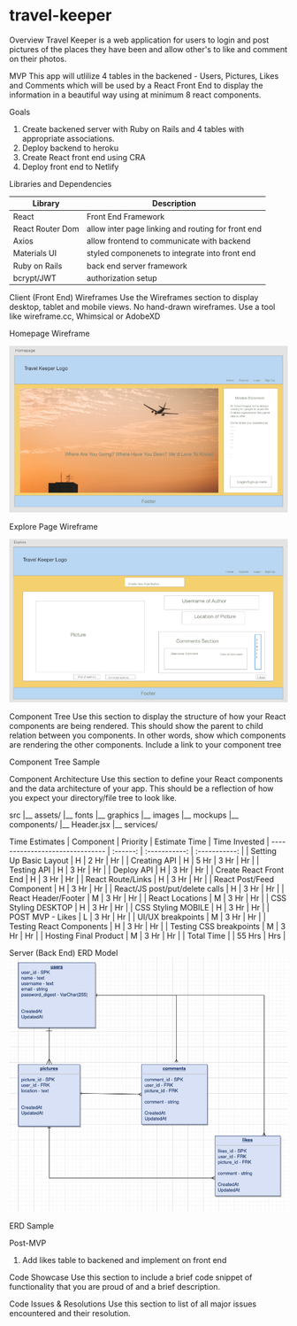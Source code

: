# travel-keeper

Overview
Travel Keeper is a web application for users to login and post pictures of the places they have been and allow other's to like and comment on their photos.


MVP
This app will utlilize 4 tables in the backened - Users, Pictures, Likes and Comments which will be used by a React Front End to display the information in a beautiful way using at minimum 8 react components.


Goals
1. Create backened server with Ruby on Rails and 4 tables with appropriate associations.
2. Deploy backend to heroku
3. Create React front end using CRA
4. Deploy front end to Netlify

Libraries and Dependencies

| Library | Description |
| --- | ----------- |
| React | Front End Framework |
| React Router Dom | allow inter page linking and routing for front end |
| Axios | allow frontend to communicate with backend|
| Materials UI | styled componenets to integrate into front end |
| Ruby on Rails | back end server framework |
| bcrypt/JWT | authorization setup |


Client (Front End)
Wireframes
Use the Wireframes section to display desktop, tablet and mobile views. No hand-drawn wireframes. Use a tool like wireframe.cc, Whimsical or AdobeXD

Homepage Wireframe

![Home](https://github.com/amarp86/travel-keeper/blob/main/Wireframe%20Home.png)

Explore Page Wireframe

![Explore](https://github.com/amarp86/travel-keeper/blob/main/Wireframe%20Explore.png)



Component Tree
Use this section to display the structure of how your React components are being rendered. This should show the parent to child relation between you components. In other words, show which components are rendering the other components. Include a link to your component tree

Component Tree Sample

Component Architecture
Use this section to define your React components and the data architecture of your app. This should be a reflection of how you expect your directory/file tree to look like.


src
|__ assets/
      |__ fonts
      |__ graphics
      |__ images
      |__ mockups
|__ components/
      |__ Header.jsx
|__ services/

Time Estimates
| Component | Priority | Estimate Time | Time Invested 
| ------------------------------- | :------: | :-----------: | :-----------: |
| Setting Up Basic Layout | H | 2 Hr |  Hr |
| Creating API | H | 5 Hr | 3 Hr |  Hr |
| Testing API | H | 3 Hr |  Hr |
| Deploy API | H | 3 Hr |  Hr | 
| Create React Front End | H | 3 Hr |  Hr | 
| React Route/Links | H | 3 Hr |  Hr | 
| React Post/Feed Component | H | 3 Hr |  Hr | 
| React/JS post/put/delete calls | H | 3 Hr |  Hr | 
| React Header/Footer | M | 3 Hr |  Hr | 
| React Locations | M | 3 Hr |  Hr | 
| CSS Styling DESKTOP | H | 3 Hr |  Hr | 
| CSS Styling MOBILE | H | 3 Hr |  Hr | 
| POST MVP - Likes | L | 3 Hr | Hr | 
| UI/UX breakpoints | M | 3 Hr |  Hr | 
| Testing React Components | H | 3 Hr |  Hr | 
| Testing CSS breakpoints | M | 3 Hr |  Hr | 
| Hosting Final Product | M | 3 Hr |  Hr | 
| Total Time | | 55 Hrs | Hrs | 


Server (Back End)
ERD Model
![ERD](https://github.com/amarp86/travel-keeper/blob/main/TravelKeeper%20ERD.png)

ERD Sample

Post-MVP
1. Add likes table to backened and implement on front end

Code Showcase
Use this section to include a brief code snippet of functionality that you are proud of and a brief description.

Code Issues & Resolutions
Use this section to list of all major issues encountered and their resolution.

